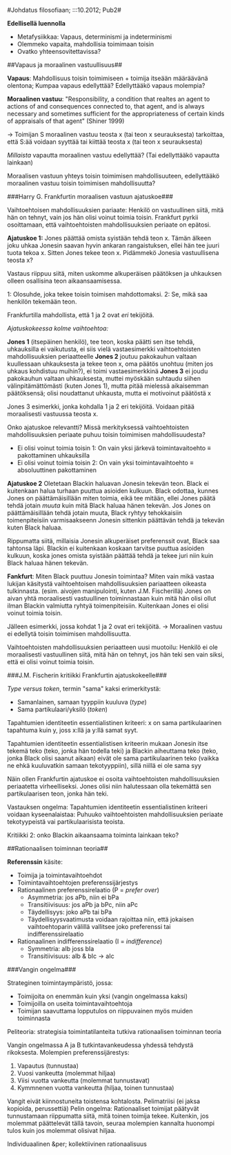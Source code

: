 #Johdatus filosofiaan; :::10.2012; Pub2#

**Edellisellä luennolla**

* Metafysiikkaa: Vapaus, determinismi ja indeterminismi
* Olemmeko vapaita, mahdollisia toimimaan toisin
* Ovatko yhteensovitettavissa?

##Vapaus ja moraalinen vastuullisuus##

**Vapaus**: Mahdollisuus toisin toimimiseen + toimija itseään määräävänä olentona;
Kumpaa vapaus edellyttää? Edellyttääkö vapaus molempia?

**Moraalinen vastuu**: "Responsibility, a condition that realtes an agent to actions of and
consequences connected to, that agent, and is always necessary and sometimes sufficient for the appropriateness of
certain kinds of appraisals of that agent" (Shiner 1999)

&rarr; Toimijan S moraalinen vastuu teosta x (tai teon x seurauksesta) tarkoittaa, että S:ää voidaan
syyttää tai kiittää teosta x (tai teon x seurauksesta)

_Millaista_ vapautta moraalinen vastuu edellyttää? (Tai edellyttääkö vapautta lainkaan)

Moraalisen vastuun yhteys toisin toimimisen mahdollisuuteen, edellyttääkö moraalinen vastuu toisin
toimimisen mahdollisuutta?

###Harry G. Frankfurtin moraalisen vastuun ajatuskoe###

Vaihtoehtoisen mahdollisuuksien pariaate: Henkilö on vastuullinen siitä, mitä hän on tehnyt, vain
jos hän olisi voinut toimia toisin. Frankfurt pyrkii osoittamaan, että vaihtoehtoisten mahdollisuuksien
periaate on epätosi.

**Ajatuskoe 1:** Jones päättää omista syistään tehdä teon x. Tämän älkeen joku uhkaa Jonesin saavan
hyvin ankaran rangaistuksen, ellei hän tee juuri tuota tekoa x. Sitten Jones tekee teon x. Pidämmekö
Jonesia vastuullisena teosta x? 

Vastaus riippuu siitä, miten uskomme alkuperäisen päätöksen ja uhkauksen olleen osallisina teon aikaansaamisessa.

1: Olosuhde, joka tekee toisin toimisen mahdottomaksi.
2: Se, mikä saa henkilön tekemään teon.

Frankfurtilla mahdollista, että 1 ja 2 ovat _eri_ tekijöitä.

_Ajatuskokeessa kolme vaihtoehtoa:_

**Jones 1** (itsepäinen henkilö), tee teon, koska päätti sen itse tehdä, uhkauksilla ei vaikutusta, 
ei siis vielä vastaesimerkki vaihtoehtoisten mahdollisuuksien periaatteelle
**Jones 2** joutuu pakokauhun valtaan kuullessaan uhkauksesta ja tekee teon x, oma päätös unohtuu 
(miten jos uhkaus kohdistuu muihin?), ei toimi vastaesimerkkinä 
**Jones 3** ei joudu pakokauhun valtaan uhkauksesta, muttei myöskään suhtaudu siihen välinpitämättömästi
(kuten Jones 1), mutta pitää mielessä aikaisemman päätöksensä; olisi noudattanut uhkausta,
mutta ei motivoinut päätöstä x

Jones 3 esimerkki, jonka  kohdalla 1 ja 2 eri tekijöitä. Voidaan pitää moraalisesti vastuussa
teosta x.

Onko ajatuskoe relevantti?
Missä merkityksessä vaihtoehtoisten mahdollisuuksien periaate puhuu toisin toimimisen mahdollisuudesta?

* Ei olisi voinut toimia toisin 1: On vain yksi järkevä toimintavaitoehto &equiv; pakottaminen uhkauksilla
* Ei olisi voinut toimia toisin 2: On vain yksi toimintavaihtoehto &equiv; absoluuttinen pakottaminen

**Ajatuskoe 2** Oletetaan Blackin haluavan Jonesin tekevän teon. Black ei kuitenkaan halua turhaan
puuttua asioiden kulkuun. Black odottaa, kunnes Jones on päättämäisillään miten toimia, eikä tee mitään, ellei Jones päätä
tehdä jotain _muuta_ kuin mitä Black haluaa hänen tekevän. Jos Jones on päättämäisillään tehdä jotain muuta, Black ryhtyy tehokkaisiin
toimenpiteisiin varmisaakseenn Jonesin sittenkin päättävän tehdä ja tekevän kuten Black haluaa.

Rippumatta siitä, millaisia Jonesin alkuperäiset preferenssit ovat, Black saa tahtonsa läpi. Blackin ei kuitenkaan koskaan
tarvitse puuttua asioiden kulkuun, koska jones omista syistään päättää tehdä ja tekee juri niin kuin Black haluaa hänen tekevän.

**Fankfurt**: Miten Black puuttuu Jonesin toimintaa? Miten vain mikä vastaa lukijan käsitystä
vaihtoehtoisen mahdollisuuksien pariaatteen oikeasta tulkinnasta. (esim. aivojen manipulointi, kuten J.M. Fischerillä)
Jones on aivan yhtä moraalisesti vastuullinen toiminnastaan kuin mitä hän olisi ollut ilman Blackin valmiutta
ryhtyä toimenpiteisiin. Kuitenkaan Jones ei olisi voinut toimia toisin.

Jälleen esimerkki, jossa kohdat 1 ja 2 ovat eri tekijöitä.
&rarr; Moraalinen vastuu ei edellytä toisin toimimisen mahdollisuutta.

Vaihtoehtoisten mahdollisuuksien periaatteen uusi muotoilu: Henkilö ei ole moraalisesti vastuullinen siitä, mitä hän on
tehnyt, jos hän teki sen vain siksi, että ei olisi voinut toimia toisin.

###J.M. Fischerin kritiikki Frankfurtin ajatuskokeelle###

_Type versus token_, termin "sama" kaksi erimerkitystä:

* Samanlainen, samaan tyyppiin kuuluva (_type_)
* Sama partikulaari/yksilö (_token_)

Tapahtumien identiteetin essentialistinen kriteeri: x on sama partikulaarinen tapahtuma kuin y, joss x:llä ja y:llä
samat syyt.

Tapahtumien identiteetin essentialistisen kriteerin mukaan Jonesin itse tekemä teko (teko, jonka hän todella teki)
ja Blackin aiheuttama teko (teko, jonka Black olisi saanut aikaan) eivät ole sama partikulaarinen teko (vaikka ne ehkä
kuuluvatkin samaan tekotyyppiin), sillä niillä ei ole sama syy

Näin ollen Frankfurtin ajatuskoe ei osoita vaihtoehtoisten mahdollisuuksien periaatetta virheelliseksi. Jones
olisi niin halutessaan olla tekemättä sen partikulaarisen teon, jonka hän teki.

Vastauksen ongelma: Tapahtumien identiteetin essentialistinen kriteeri voidaan kyseenalaistaa: 
Puhuuko vaihtoehtoisten mahdollisuuksien periaate tekotyypeistä vai partikulaarisista teoista.

Kritiikki 2: onko Blackin aikaansaama toiminta lainkaan teko?

##Rationaalisen toiminnan teoria##

**Referenssin** käsite:

* Toimija ja toimintavaihtoehdot
* Toimintavaihtoehtojen preferenssijärjestys
* Rationaalinen preferenssirelaatio (P = _prefer over_)
    * Asymmetria: jos aPb, niin ei bPa
    * Transitiivisuus: jos aPb ja bPc, niin aPc
    * Täydellisyys: joko aPb tai bPa 
    * Täydellisyysvaatimusta voidaan rajoittaa niin, että jokaisen vaihtoehtoparin välillä vallitsee joko preferenssi tai indifferenssirelaatio
* Rationaalinen indifferenssirelaatio (I = _indifference_)
    * Symmetria: aIb joss bIa
    * Transitiivisuus: aIb &amp; bIc &rarr; aIc

###Vangin ongelma###

Strateginen toimintaympäristö, jossa:

* Toimijoita on enemmän kuin yksi (vangin ongelmassa kaksi)
* Toimijoilla on useita toimintavaihtoehtoja
* Toimijan saavuttama lopputulos on riippuvainen myös muiden toiminnasta

Peliteoria: strategisia toimintatilanteita tutkiva rationaalisen toiminnan teoria

Vangin ongelmassa A ja B tutkintavankeudessa yhdessä tehdystä rikoksesta. Molempien preferenssijärestys:

1. Vapautus (tunnustaa)
2. Vuosi vankeutta (molemmat hiljaa)
3. Viisi vuotta vankeutta (molemmat tunnustavat)
4. Kymmnenen vuotta vankeutta (hiljaa, toinen tunnustaa)

Vangit eivät kiinnostuneita toistensa kohtalosta. Pelimatriisi (ei jaksa kopioida, perussettiä)
Pelin ongelma: Rationaaliset toimijat päätyvät tunnustamaan riippumatta siitä, mitä toinen toimija tekee.
Kuitenkin, jos molemmat päättelevät tällä tavoin, seuraa molempien kannalta huonompi tulos kuin jos molemmat
olisivat hiljaa.

Individuaalinen &per; kollektiivinen rationaalisuus
